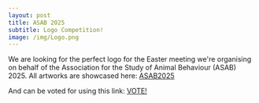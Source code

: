 ```yaml
---
layout: post
title: ASAB 2025 
subtitle: Logo Competition!
image: /img/Logo.png
---
```


We are looking for the perfect logo for the Easter meeting we're organising on behalf of the Association for the Study of Animal Behaviour (ASAB) 2025.
All artworks are showcased here: [ASAB2025](https://suszaj.github.io/ZajitschekLab/ASAB2025/)
  

And can be voted for using this link: [VOTE!](https://freeonlinesurveys.com/s/J4BoEqgY)
